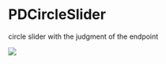 PDCircleSlider
==============

circle slider with the judgment of the endpoint

<img src="https://raw.github.com/ForkPanda/PDCircleSlider/master/READMESRC/demo.gif">

